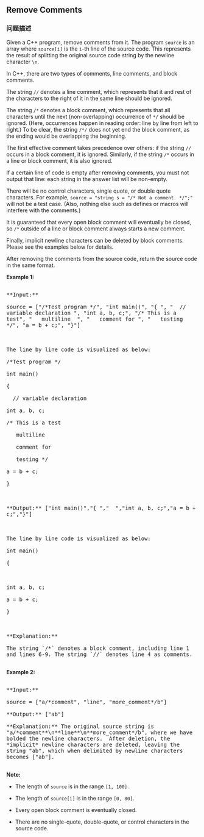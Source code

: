 ## Remove Comments  
### 问题描述
Given a C++ program, remove comments from it. The program `source` is an array where `source[i]` is the `i`-th line of the source code.  This represents the result of splitting the original source code string by the newline character `\n`.

In C++, there are two types of comments, line comments, and block comments.


The string `//` denotes a line comment, which represents that it and rest of the characters to the right of it in the same line should be ignored.



The string `/*` denotes a block comment, which represents that all characters until the next (non-overlapping) occurrence of `*/` should be ignored.  (Here, occurrences happen in reading order: line by line from left to right.)  To be clear, the string `/*/` does not yet end the block comment, as the ending would be overlapping the beginning.



The first effective comment takes precedence over others: if the string `//` occurs in a block comment, it is ignored. Similarly, if the string `/*` occurs in a line or block comment, it is also ignored.



If a certain line of code is empty after removing comments, you must not output that line: each string in the answer list will be non-empty.



There will be no control characters, single quote, or double quote characters.  For example, `source = "string s = "/* Not a comment. */";"` will not be a test case.  (Also, nothing else such as defines or macros will interfere with the comments.)



It is guaranteed that every open block comment will eventually be closed, so `/*` outside of a line or block comment always starts a new comment.



Finally, implicit newline characters can be deleted by block comments.  Please see the examples below for details.


After removing the comments from the source code, return the source code in the same format.

**Example 1:**<br />
<pre style="white-space: pre-wrap">
**Input:** 
source = ["/*Test program */", "int main()", "{ ", "  // variable declaration ", "int a, b, c;", "/* This is a test", "   multiline  ", "   comment for ", "   testing */", "a = b + c;", "}"]

The line by line code is visualized as below:
/*Test program */
int main()
{ 
  // variable declaration 
int a, b, c;
/* This is a test
   multiline  
   comment for 
   testing */
a = b + c;
}

**Output:** ["int main()","{ ","  ","int a, b, c;","a = b + c;","}"]

The line by line code is visualized as below:
int main()
{ 
  
int a, b, c;
a = b + c;
}

**Explanation:** 
The string `/*` denotes a block comment, including line 1 and lines 6-9. The string `//` denotes line 4 as comments.
</pre>


**Example 2:**<br />
<pre style="white-space: pre-wrap">
**Input:** 
source = ["a/*comment", "line", "more_comment*/b"]
**Output:** ["ab"]
**Explanation:** The original source string is "a/*comment**\n**line**\n**more_comment*/b", where we have bolded the newline characters.  After deletion, the *implicit* newline characters are deleted, leaving the string "ab", which when delimited by newline characters becomes ["ab"].
</pre>


**Note:**
- The length of `source` is in the range `[1, 100]`.
- The length of `source[i]` is in the range `[0, 80]`.
- Every open block comment is eventually closed.
- There are no single-quote, double-quote, or control characters in the source code.

